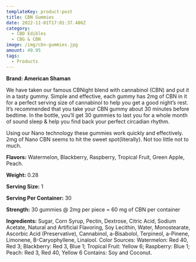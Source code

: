```yaml
---
templateKey: product-post
title: CBN Gummies
date: 2022-11-01T17:01:37.486Z
category:
  - CBD Edibles
  - CBG & CBN
image: /img/cbn-gummies.jpg
amount: 49.95
tags:
  - Products
---
```



**Brand: American Shaman**

We have taken our famous CBNight blend with cannabinol (CBN) and put it in a tasty gummy. Simple and effective, each gummy has 2mg of CBN in it for a perfect serving size of cannabinol to help you get a good night’s rest. It’s recommended that you take your CBN gummy about 30 minutes before bedtime. In the bottle, you’ll get 30 gummies to last you for a whole month of sound sleep & help you find back your perfect circadian rhythm.

Using our Nano technology these gummies work quickly and effectively.  2mg of Nano CBN seems to hit the sweet spot(literally).  Not too little not to much.

**Flavors:** Watermelon, Blackberry,  Raspberry, Tropical Fruit, Green Apple, Peach.

**Weight:** 0.28

**Serving Size:** 1

**Serving Per Container:** 30

**Strength:** 30 gummies @ 2mg per piece = 60 mg of CBN per container

**Ingredients:** Sugar, Corn Syrup, Pectin, Dextrose, Citric Acid, Sodium Acetate, Natural and Artificial Flavoring, Soy Lecithin, Water, Monostearate, Ascorbic Acid (Preservative), Cannabinol, a-Bisabolol, Terpineol, a-Pinene, Limonene, B-Caryophyllene, Linalool. Color Sources: Watermelon: Red 40, Red 3; Blackberry: Red 3, Blue 1; Tropical Fruit: Yellow 6; Raspberry: Blue 1; Peach: Red 3, Red 40, Yellow 6 Contains: Soy and Coconut.